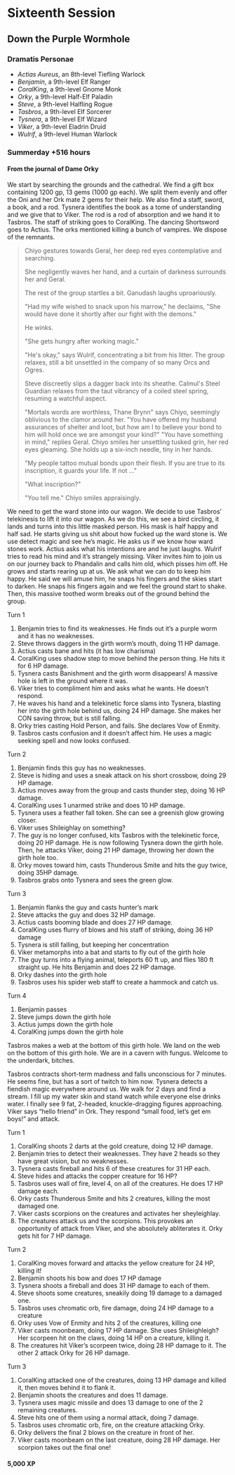 # Sixteenth Session

## Down the Purple Wormhole

### Dramatis Personae

- *Actias Aureus*, an 8th-level Tiefling Warlock
- *Benjamin*, a 9th-level Elf Ranger
- *CoralKing*, a 9th-level Gnome Monk
- *Orky*, a 9th-level Half-Elf Paladin
- *Steve*, a 9th-level Halfling Rogue
- *Tasbros*, a 9th-level Elf Sorcerer
- *Tysnera*, a 9th-level Elf Wizard
- *Viker*, a 9th-level Eladrin Druid
- *Wulrif*, a 9th-level Human Warlock

### Summerday +516 hours

#### From the journal of Dame Orky

We start by searching the grounds and the cathedral. We find a gift box containing 1200 gp, 13 gems (1000 gp each). We split them evenly and offer the Oni and her Ork mate 2 gems for their help. We also find a staff, sword, a book, and a rod. Tysnera identifies the book as a tome of understanding and we give that to Viker. The rod is a rod of absorption and we hand it to Tasbros. The staff of striking goes to CoralKing. The dancing Shortsword goes to Actius. The orks mentioned killing a bunch of vampires. We dispose of the remnants.

> Chiyo gestures towards Geral, her deep red eyes contemplative and searching.
>
> She negligently waves her hand, and a curtain of darkness surrounds her and Geral.
>
> The rest of the group startles a bit. Ganudash laughs uproariously.
>
> "Had my wife wished to snack upon his marrow," he declaims, "She would have done it shortly after our fight with the demons."
>
> He winks.
>
> "She gets hungry after working magic."
>
> "He's okay," says Wulrif, concentrating a bit from his litter. The group relaxes, still a bit unsettled in the company of so many Orcs and Ogres.
>
> Steve discreetly slips a dagger back into its sheathe. Calmul's Steel Guardian relaxes from the taut vibrancy of a coiled steel spring, resuming a watchful aspect.
>
> "Mortals words are worthless, Thane Brynn" says Chiyo, seemingly oblivious to the clamor around her.
"You have offered my husband assurances of shelter and loot, but how am I to believe your bond to him will hold once we are amongst your kind?"
"You have something in mind,"  replies Geral.
Chiyo smiles her unsettling tusked grin, her red eyes gleaming. She holds up a six-inch needle, tiny in her hands.
>
> "My people tattoo mutual bonds upon their flesh. If you are true to its inscription, it guards your life. If not ..."
>
> "What inscription?"
>
> "You tell me." Chiyo smiles appraisingly.

We need to get the ward stone into our wagon. We decide to use Tasbros’ telekinesis to lift it into our wagon. As we do this, we see a bird circling, it lands and turns into this little masked person. His mask is half happy and half sad. He starts giving us shit about how fucked up the ward stone is. We use detect magic and see he’s magic. He asks us if we know how ward stones work. Actius asks what his intentions are and he just laughs. Wulrif tries to read his mind and it’s strangely missing. Viker invites him to join us on our journey back to Phandalin and calls him old, which pisses him off. He grows and starts rearing up at us. We ask what we can do to keep him happy. He said we will amuse him, he snaps his fingers and the skies start to darken. He snaps his fingers again and we feel the ground start to shake. Then, this massive toothed worm breaks out of the ground behind the group.

Turn 1

1. Benjamin tries to find its weaknesses. He finds out it’s a purple worm and it has no weaknesses.
2. Steve throws daggers in the girth worm’s mouth, doing 11 HP damage.
3. Actius casts bane and hits (it has low charisma)
4. CoralKing uses shadow step to move behind the person thing. He hits it for 6 HP damage.
5. Tysnera casts Banishment and the girth worm disappears! A massive hole is left in the ground where it was.
6. Viker tries to compliment him and asks what he wants. He doesn’t respond.
7. He waves his hand and a telekinetic force slams into Tysnera, blasting her into the girth hole behind us, doing 24 HP damage. She makes her CON saving throw, but is still falling.
8. Orky tries casting Hold Person, and fails. She declares Vow of Enmity.
9. Tasbros casts confusion and it doesn’t affect him. He uses a magic seeking spell and now looks confused.

Turn 2

1. Benjamin finds this guy has no weaknesses.
2. Steve is hiding and uses a sneak attack on his short crossbow, doing 29 HP damage.
3. Actius moves away from the group and casts thunder step, doing 16 HP damage.
4. CoralKing uses 1 unarmed strike and does 10 HP damage.
5. Tysnera uses a feather fall token. She can see a greenish glow growing closer.
6. Viker uses Shileighlay on something?
7. The guy is no longer confused, kits Tasbros with the telekinetic force, doing 20 HP damage. He is now following Tysnera down the girth hole. Then, he attacks Viker, doing 21 HP damage, throwing her down the girth hole too.
8. Orky moves toward him, casts Thunderous Smite and hits the guy twice, doing 35HP damage.
9. Tasbros grabs onto Tysnera and sees the green glow.

Turn 3

1. Benjamin flanks the guy and casts hunter’s mark
2. Steve attacks the guy and does 32 HP damage.
3. Actius casts booming blade and does 27 HP damage.
4. CoralKing uses flurry of blows and his staff of striking, doing 36 HP damage
5. Tysnera is still falling, but keeping her concentration
6. Viker metamorphs into a bat and starts to fly out of the girth hole
7. The guy turns into a flying animal, teleports 60 ft up, and flies 180 ft straight up. He hits Benjamin and does 22 HP damage.
8. Orky dashes into the girth hole
9. Tasbros uses his spider web staff to create a hammock and catch us.

Turn 4

1. Benjamin passes
2. Steve jumps down the girth hole
3. Actius jumps down the girth hole
4. CoralKing jumps down the girth hole

Tasbros makes a web at the bottom of this girth hole. We land on the web on the bottom of this girth hole. We are in a cavern with fungus. Welcome to the underdark, bitches.

Tasbros contracts short-term madness and falls unconscious for 7 minutes. He seems fine, but has a sort of twitch to him now. Tysnera detects a fiendish magic everywhere around us. We walk for 2 days and find a stream. I fill up my water skin and stand watch while everyone else drinks water. I finally see 9 fat, 2-headed, knuckle-dragging figures approaching. Viker says “hello friend” in Ork. They respond “small food, let’s get em boys!” and attack.

Turn 1

1. CoralKing shoots 2 darts at the gold creature, doing 12 HP damage.
2. Benjamin tries to detect their weaknesses. They have 2 heads so they have great vision, but no weaknesses.
3. Tysnera casts fireball and hits 6 of these creatures for 31 HP each.
4. Steve hides and attacks the copper creature for 16 HP?
5. Tasbros uses wall of fire, level 4, on all of the creatures.  He does 17 HP damage each.
6. Orky casts Thunderous Smite and hits 2 creatures, killing the most damaged one.
7. Viker casts scorpions on the creatures and activates her sheyleighlay.
8. The creatures attack us and the scorpions. This provokes an opportunity of attack from Viker, and she absolutely abliterates it. Orky gets hit for 7 HP damage.

Turn 2

1. CoralKing moves forward and attacks the yellow creature for 24 HP, killing it!
2. Benjamin shoots his bow and does 17 HP damage
3. Tysnera shoots a fireball and does 31 HP damage to each of them.
4. Steve shoots some creatures, sneakily doing 19 damage to a damaged one.
5. Tasbros uses chromatic orb, fire damage, doing 24 HP damage to a creature
6. Orky uses Vow of Enmity and hits 2 of the creatures, killing one
7. Viker casts moonbeam, doing 17 HP damage. She uses Shileighleigh? Her scorpeen hit on the claws, doing 14 HP on a creature, killing it.
8. The creatures hit Viker’s scorpeen twice, doing 28 HP damage to it. The other 2 attack Orky for 26 HP damage.

Turn 3

1. CoralKing attacked one of the creatures, doing 13 HP damage and killed it, then moves behind it to flank it.
2. Benjamin shoots the creatures and does 11 damage.
3. Tysnera uses magic missile and does 13 damage to one of the 2 remaining creatures.
4. Steve hits one of them using a normal attack, doing 7 damage.
5. Tasbros uses chromatic orb, fire, on the creature attacking Orky.
6. Orky delivers the final 2 blows on the creature in front of her.
7. Viker casts moonbeam on the last creature, doing 28 HP damage. Her scorpion takes out the final one!

#### 5,000 XP
